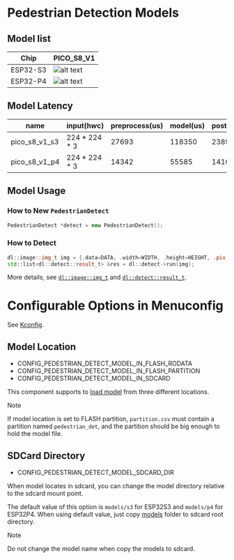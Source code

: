 # Pedestrian Detection Models

## Model list
[supported]: https://img.shields.io/badge/-supported-green "supported"

| Chip     | PICO_S8_V1             |
|----------|------------------------|
| ESP32-S3 | ![alt text][supported] |
| ESP32-P4 | ![alt text][supported] |

## Model Latency

| name          | input(h*w*c)  | preprocess(us) | model(us) | postprocess(us) |
|---------------|---------------|----------------|-----------|-----------------|
| pico_s8_v1_s3 | 224 * 224 * 3 | 27693          | 118350    | 2389            |
| pico_s8_v1_p4 | 224 * 224 * 3 | 14342          | 55585     | 1410            |

## Model Usage

### How to New `PedestrianDetect`

```cpp
PedestrianDetect *detect = new PedestrianDetect();
```
### How to Detect

```cpp
dl::image::img_t img = {.data=DATA, .width=WIDTH, .height=HEIGHT, .pix_type=PIX_TYPE};
std::list<dl::detect::result_t> &res = dl::detect->run(img);
```

More details, see [`dl::image::img_t`](https://github.com/espressif/esp-dl/blob/master/esp-dl/vision/image/dl_image_define.hpp) and [`dl::detect::result_t`](https://github.com/espressif/esp-dl/blob/master/esp-dl/vision/detect/dl_detect_define.hpp).

# Configurable Options in Menuconfig

See [Kconfig](Kconfig).

## Model Location

- CONFIG_PEDESTRIAN_DETECT_MODEL_IN_FLASH_RODATA
- CONFIG_PEDESTRIAN_DETECT_MODEL_IN_FLASH_PARTITION
- CONFIG_PEDESTRIAN_DETECT_MODEL_IN_SDCARD

This component supports to [load model](https://docs.espressif.com/projects/esp-dl/en/latest/tutorials/how_to_load_test_profile_model.html) from three different locations.

> [!NOTE] 
> If model location is set to FLASH partition, `partition.csv` must contain a partition named `pedestrian_det`, and the partition should be big enough to hold the model file.

## SDCard Directory

- CONFIG_PEDESTRIAN_DETECT_MODEL_SDCARD_DIR

When model locates in sdcard, you can change the model directory relative to the sdcard mount point.   

The default value of this option is `models/s3` for ESP32S3 and `models/p4` for ESP32P4. 
When using default value, just copy [models](models) folder to sdcard root directory.

> [!NOTE] 
> Do not change the model name when copy the models to sdcard.